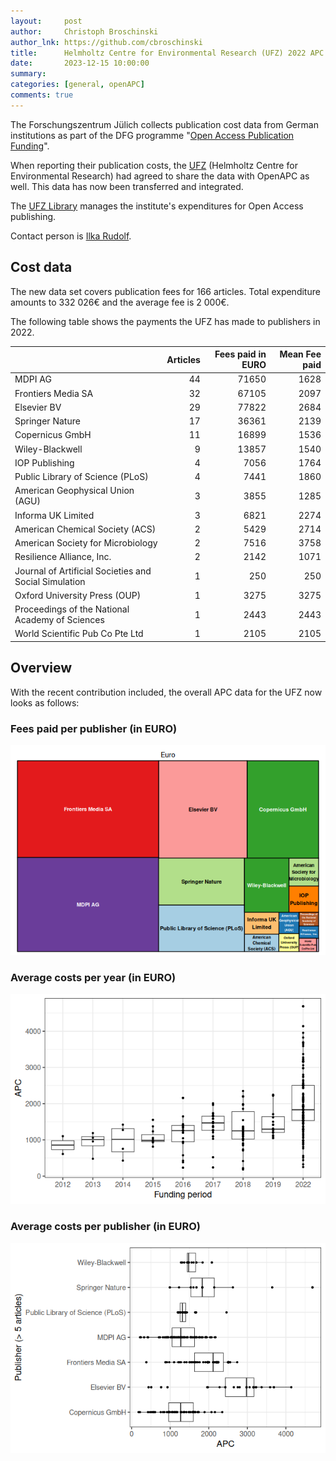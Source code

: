 ```yaml
---
layout:     post
author:     Christoph Broschinski
author_lnk: https://github.com/cbroschinski
title:      Helmholtz Centre for Environmental Research (UFZ) 2022 APC data integrated
date:       2023-12-15 10:00:00
summary:    
categories: [general, openAPC]
comments: true
---
```





The Forschungszentrum Jülich collects publication cost data from German institutions as part of the DFG programme "[Open Access Publication Funding](https://www.fz-juelich.de/en/zb/open-science/open-access/monitoring-dfg-oa-publication-funding)".

When reporting their publication costs, the [UFZ](https://www.ufz.de/index.php?en=33573) (Helmholtz Centre for Environmental Research) had agreed to share the data with OpenAPC as well. This data has now been transferred and integrated.

The [UFZ Library](https://www.ufz.de/index.php?en=36297) manages the institute's expenditures for Open Access publishing.

Contact person is [Ilka Rudolf](mailto:ilka.rudolf@ufz.de).

## Cost data



The new data set covers publication fees for 166 articles. Total expenditure amounts to 332 026€ and the average fee is 2 000€.

The following table shows the payments the UFZ has made to publishers in 2022.


|                                                      | Articles| Fees paid in EURO| Mean Fee paid|
|:-----------------------------------------------------|--------:|-----------------:|-------------:|
|MDPI AG                                               |       44|             71650|          1628|
|Frontiers Media SA                                    |       32|             67105|          2097|
|Elsevier BV                                           |       29|             77822|          2684|
|Springer Nature                                       |       17|             36361|          2139|
|Copernicus GmbH                                       |       11|             16899|          1536|
|Wiley-Blackwell                                       |        9|             13857|          1540|
|IOP Publishing                                        |        4|              7056|          1764|
|Public Library of Science (PLoS)                      |        4|              7441|          1860|
|American Geophysical Union (AGU)                      |        3|              3855|          1285|
|Informa UK Limited                                    |        3|              6821|          2274|
|American Chemical Society (ACS)                       |        2|              5429|          2714|
|American Society for Microbiology                     |        2|              7516|          3758|
|Resilience Alliance, Inc.                             |        2|              2142|          1071|
|Journal of Artificial Societies and Social Simulation |        1|               250|           250|
|Oxford University Press (OUP)                         |        1|              3275|          3275|
|Proceedings of the National Academy of Sciences       |        1|              2443|          2443|
|World Scientific Pub Co Pte Ltd                       |        1|              2105|          2105|

## Overview

With the recent contribution included, the overall APC data for the UFZ now looks as follows:

### Fees paid per publisher (in EURO)

![plot of chunk tree_ufz_2022_12_15_full](/figure/tree_ufz_2022_12_15_full-1.png)

###  Average costs per year (in EURO)

![plot of chunk box_ufz_2022_12_15_year_full](/figure/box_ufz_2022_12_15_year_full-1.png)

###  Average costs per publisher (in EURO)

![plot of chunk box_ufz_2022_12_15_publisher_full](/figure/box_ufz_2022_12_15_publisher_full-1.png)
